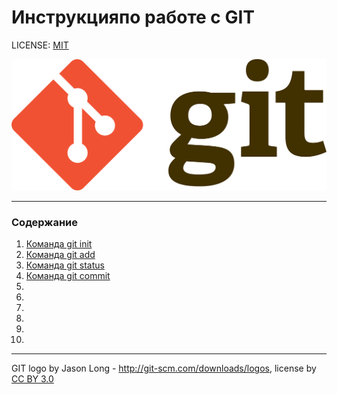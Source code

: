 # Инструкцияпо работе с GIT

LICENSE: [MIT](./license.md)

![git-logo](./img/1920px-Git-logo.svg.png)

---
### Содержание 
1. [Команда git init](./init.md) 
2. [Команда git add](./add.md)
3. [Команда git status](./status.md) 
4. [Команда git commit](./commit.md)
5.
6.
7.
8.
9.
10.




---

GIT logo by Jason Long - http://git-scm.com/downloads/logos,
license by [CC BY 3.0](https://creativecommons.org/licenses/by/3.0/)